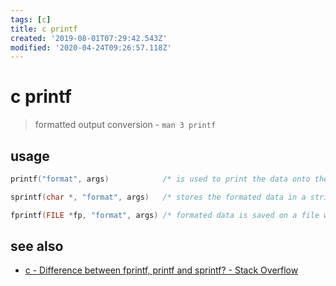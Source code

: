 ```yaml
---
tags: [c]
title: c printf
created: '2019-08-01T07:29:42.543Z'
modified: '2020-04-24T09:26:57.118Z'
---
```


# c printf

> formatted output conversion - `man 3 printf`

## usage
```c
printf("format", args)            /* is used to print the data onto the standard output which is often a computer monitor */

sprintf(char *, "format", args)   /* stores the formated data in a string pointed to by the char pointer */

fprintf(FILE *fp, "format", args) /* formated data is saved on a file which is pointed to by the file pointer*/
```

## see also
- [c - Difference between fprintf, printf and sprintf? - Stack Overflow](https://stackoverflow.com/a/30969793)
